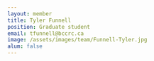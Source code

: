 ```yaml
---
layout: member
title: Tyler Funnell
position: Graduate student
email: tfunnell@bccrc.ca
image: /assets/images/team/Funnell-Tyler.jpg
alum: false
---
```

